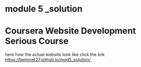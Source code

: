 # module 5 _solution
# Coursera Website Development Serious Course
here how the actual website look like click the link 
https://beimnet27.github.io/mod5_solution/
